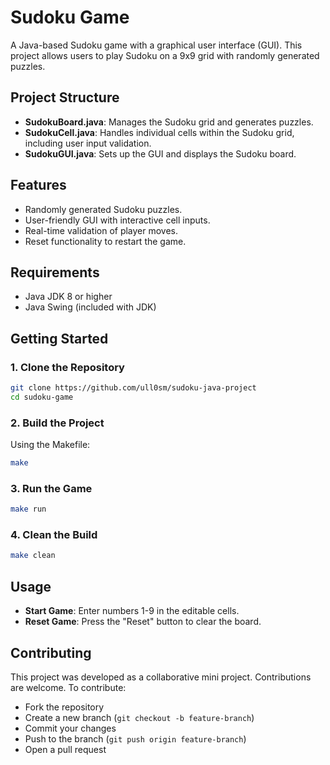 # Sudoku Game

A Java-based Sudoku game with a graphical user interface (GUI). This project allows users to play Sudoku on a 9x9 grid with randomly generated puzzles.

## Project Structure

- **SudokuBoard.java**: Manages the Sudoku grid and generates puzzles.
- **SudokuCell.java**: Handles individual cells within the Sudoku grid, including user input validation.
- **SudokuGUI.java**: Sets up the GUI and displays the Sudoku board.

## Features

- Randomly generated Sudoku puzzles.
- User-friendly GUI with interactive cell inputs.
- Real-time validation of player moves.
- Reset functionality to restart the game.

## Requirements

- Java JDK 8 or higher
- Java Swing (included with JDK)

## Getting Started

### 1. Clone the Repository
```bash
git clone https://github.com/ull0sm/sudoku-java-project
cd sudoku-game
```

### 2. Build the Project
Using the Makefile:
```bash
make
```

### 3. Run the Game
```bash
make run
```

### 4. Clean the Build
```bash
make clean
```

## Usage

- **Start Game**: Enter numbers 1-9 in the editable cells.
- **Reset Game**: Press the "Reset" button to clear the board.

## Contributing

This project was developed as a collaborative mini project. Contributions are welcome. To contribute:
- Fork the repository
- Create a new branch (`git checkout -b feature-branch`)
- Commit your changes
- Push to the branch (`git push origin feature-branch`)
- Open a pull request